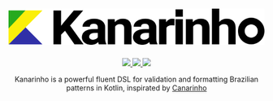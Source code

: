 <h1 align="center"><img src="content/logotype.png"></h1>

<p align="center">
	<a href= "https://travis-ci.org/adrianotelesc/kanarinho">
		<img src="https://travis-ci.com/adrianotelesc/brazutils.svg?branch=master">
	</a>
	<a href= "https://app.codacy.com/manual/adrianotelesc/kanarinho?utm_source=github.com&utm_medium=referral&utm_content=adrianotelesc/kanarinho&utm_campaign=Badge_Grade_Dashboard">
		<img src="https://api.codacy.com/project/badge/Grade/3b5bd58678dc4303b4ec762e52c39be4">
	</a>
	<a href="LICENSE">
		<img src="https://img.shields.io/badge/license-Apache%20License%202.0-blue.svg">
	</a>
</p>


<p align="center">
  Kanarinho is a powerful fluent DSL for validation and formatting Brazilian patterns in Kotlin, inspirated by <a href="https://github.com/concretesolutions/canarinho">Canarinho</a>
</p>